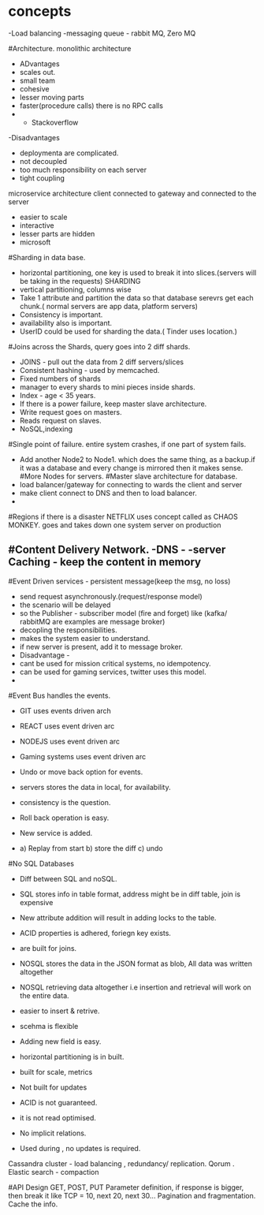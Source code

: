 # concepts
-Load balancing
-messaging queue - rabbit MQ, Zero MQ


#Architecture.
monolithic architecture
- ADvantages
- scales out.
- small team
- cohesive
- lesser moving parts
- faster(procedure calls) there is no RPC calls
- - Stackoverflow

-Disadvantages
- deploymenta are complicated.
- not decoupled
- too much responsibility on each server
- tight coupling

microservice architecture
client connected to gateway and connected to the server
- easier to scale
- interactive
- lesser parts are hidden
- microsoft


#Sharding in data base.
- horizontal partitioning, one key is used to break it into slices.(servers will be taking in the requests) SHARDING
- vertical partitioning, columns wise
- Take 1 attribute and partition the data so that database serevrs get each chunk.( normal servers are app data, platform servers)
- Consistency is important.
- availability also is important.
- UserID could be used for sharding the data.( Tinder uses location.)

 
 #Joins across the Shards, query goes into 2 diff shards.
 - JOINS - pull out the data from 2 diff servers/slices
 - Consistent hashing - used by memcached.
 - Fixed numbers of shards
 - manager to every shards to mini pieces inside shards.
 - Index - age < 35 years.
 - If there is a power failure, keep master slave architecture.
- Write request goes on masters.
- Reads request on slaves.
- NoSQL,indexing


#Single point of failure.
entire system crashes, if one part of system fails.
- Add another Node2 to Node1. which does the same thing, as a backup.if it was a database and every change is mirrored then it makes sense.
#More Nodes for servers.
#Master slave architecture for database.
- load balancer/gateway for connecting to wards the client and server
- make client connect to DNS and then to load balancer.
- 
#Regions if there is a disaster
 NETFLIX uses concept called as CHAOS MONKEY. goes and takes down one system server on production

#Content Delivery Network.
-DNS - 
-server Caching - keep the content in memory
-
#Event Driven services - persistent message(keep the msg, no loss)
- send request asynchronously.(request/response model)
- the scenario will be delayed
- so the Publisher - subscriber model (fire and forget) like (kafka/ rabbitMQ are examples are message broker)
- decopling the responsibilities.
- makes the system easier to understand.
- if new server is present, add it to message broker.
- Disadvantage -
- cant be used for mission critical systems, no idempotency.
- can be used for gaming services, twitter uses this model.
- 

#Event Bus handles the events.
- GIT uses events driven arch
- REACT uses event driven arc
- NODEJS uses event driven arc
- Gaming systems uses event driven arc
- Undo or move back option for events.

- servers stores the data in local, for availability.
- consistency is the question.
- Roll back operation is easy.
- New service is added.
- a) Replay from start b) store the diff c) undo

#No SQL Databases
- Diff between SQL and noSQL.
- SQL stores info in table format, address might be in diff table, join is expensive
- New attribute addition will result in adding locks to the table.
- ACID properties is adhered, foriegn key exists.
- are built for joins.

- NOSQL stores the data in the JSON format as blob, All data was written altogether
- NOSQL retrieving data altogether i.e insertion and retrieval will work on the entire data.
- easier to insert & retrive.
- scehma is flexible
- Adding new field is easy.
- horizontal partitioning is in built.
- built for scale, metrics
- Not built for updates
- ACID is not guaranteed.
- it is not read optimised.
- No implicit relations.
- Used during , no updates is required.

Cassandra cluster - load balancing , redundancy/ replication.
Qorum .
Elastic search - compaction


#API Design
GET, POST, PUT
Parameter definition, 
if response is bigger, then break it like TCP = 10, next 20, next 30...
Pagination and fragmentation.
Cache the info.


